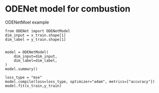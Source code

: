# ODENet model for combustion 

ODENetMoel example
```
from ODENet import ODENetModel
dim_input = x_train.shape[1]
dim_label = y_train.shape[1]


model = ODENetModel(
    dim_input=dim_input,
    dim_label=dim_label,
)
model.summary()

loss_type = "mse"
model.compile(loss=loss_type, optimizer="adam", metrics=["accuracy"])
model.fit(x_train,y_train)
```